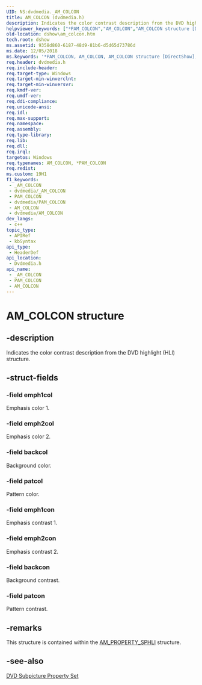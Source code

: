 ```yaml
---
UID: NS:dvdmedia._AM_COLCON
title: AM_COLCON (dvdmedia.h)
description: Indicates the color contrast description from the DVD highlight (HLI) structure.
helpviewer_keywords: ["*PAM_COLCON","AM_COLCON","AM_COLCON structure [DirectShow]","PAM_COLCON","PAM_COLCON structure pointer [DirectShow]","dshow.am_colcon","dvdmedia/AM_COLCON","dvdmedia/PAM_COLCON"]
old-location: dshow\am_colcon.htm
tech.root: dshow
ms.assetid: 9358d860-6187-48d9-81b6-d5d65d73786d
ms.date: 12/05/2018
ms.keywords: '*PAM_COLCON, AM_COLCON, AM_COLCON structure [DirectShow], PAM_COLCON, PAM_COLCON structure pointer [DirectShow], dshow.am_colcon, dvdmedia/AM_COLCON, dvdmedia/PAM_COLCON'
req.header: dvdmedia.h
req.include-header: 
req.target-type: Windows
req.target-min-winverclnt: 
req.target-min-winversvr: 
req.kmdf-ver: 
req.umdf-ver: 
req.ddi-compliance: 
req.unicode-ansi: 
req.idl: 
req.max-support: 
req.namespace: 
req.assembly: 
req.type-library: 
req.lib: 
req.dll: 
req.irql: 
targetos: Windows
req.typenames: AM_COLCON, *PAM_COLCON
req.redist: 
ms.custom: 19H1
f1_keywords:
 - _AM_COLCON
 - dvdmedia/_AM_COLCON
 - PAM_COLCON
 - dvdmedia/PAM_COLCON
 - AM_COLCON
 - dvdmedia/AM_COLCON
dev_langs:
 - c++
topic_type:
 - APIRef
 - kbSyntax
api_type:
 - HeaderDef
api_location:
 - Dvdmedia.h
api_name:
 - _AM_COLCON
 - PAM_COLCON
 - AM_COLCON
---
```


# AM_COLCON structure


## -description

Indicates the color contrast description from the DVD highlight (HLI) structure.

## -struct-fields

### -field emph1col

Emphasis color 1.

### -field emph2col

Emphasis color 2.

### -field backcol

Background color.

### -field patcol

Pattern color.

### -field emph1con

Emphasis contrast 1.

### -field emph2con

Emphasis contrast 2.

### -field backcon

Background contrast.

### -field patcon

Pattern contrast.

## -remarks

This structure is contained within the <a href="/previous-versions/windows/desktop/api/dvdmedia/ns-dvdmedia-am_property_sphli">AM_PROPERTY_SPHLI</a> structure.

## -see-also

<a href="/windows/desktop/DirectShow/dvd-subpicture-property-set">DVD Subpicture Property Set</a>

